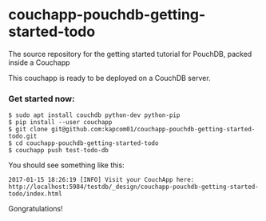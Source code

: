 couchapp-pouchdb-getting-started-todo
============================

The source repository for the getting started tutorial for PouchDB, packed inside a Couchapp

This couchapp is ready to be deployed on a CouchDB server.
### Get started now:

    $ sudo apt install couchdb python-dev python-pip
    $ pip install --user couchapp
    $ git clone git@github.com:kapcom01/couchapp-pouchdb-getting-started-todo.git
    $ cd couchapp-pouchdb-getting-started-todo
    $ couchapp push test-todo-db


You should see something like this:

	2017-01-15 18:26:19 [INFO] Visit your CouchApp here:
	http://localhost:5984/testdb/_design/couchapp-pouchdb-getting-started-todo/index.html

Gongratulations!